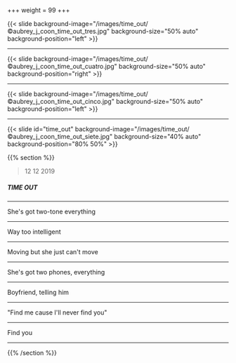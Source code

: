 +++
weight = 99
+++


{{< slide background-image="/images/time_out/©aubrey_j_coon_time_out_tres.jpg" background-size="50% auto" background-position="left" >}}

---

{{< slide background-image="/images/time_out/©aubrey_j_coon_time_out_cuatro.jpg" background-size="50% auto" background-position="right" >}}

---

{{< slide background-image="/images/time_out/©aubrey_j_coon_time_out_cinco.jpg" background-size="50% auto" background-position="left" >}}

---

{{< slide id="time_out" background-image="/images/time_out/©aubrey_j_coon_time_out_siete.jpg" background-size="40% auto" background-position="80% 50%" >}}

{{% section %}}

> 12 12 2019

##### TIME OUT

---

She's got two-tone everything

---

Way too intelligent

---

Moving but she just can't move

---

She's got two phones, everything

---

Boyfriend, telling him 

---

"Find me cause I'll never find you" 

---

Find you

---

{{% /section %}}

